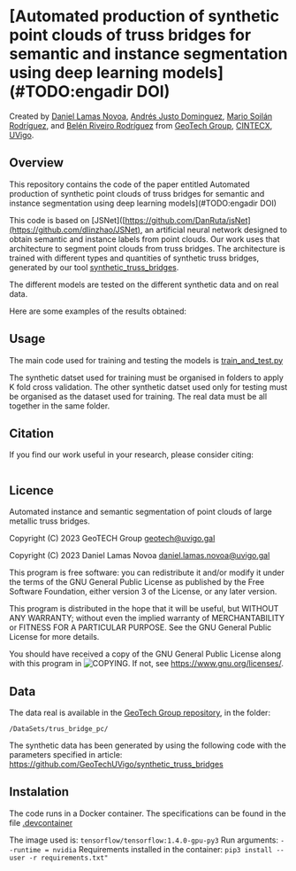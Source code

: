 # [Automated production of synthetic point clouds of truss bridges for semantic and instance segmentation using deep learning models](#TODO:engadir DOI)

Created by [Daniel Lamas Novoa](https://orcid.org/0000-0001-7275-183X), [Andrés Justo Dominguez](https://orcid.org/0000-0003-2072-4076), [Mario Soilán Rodríguez](https://orcid.org/0000-0001-6545-2225), and [Belén Riveiro Rodríguez](https://orcid.org/0000-0002-1497-4370) from [GeoTech Group](https://geotech.webs.uvigo.es/en/), [CINTECX](http://cintecx.uvigo.es/gl/), [UVigo](https://www.uvigo.gal/).

## Overview
This repository contains the code of the paper entitled Automated production of synthetic point clouds of truss bridges for semantic and instance segmentation using deep learning models](#TODO:engadir DOI)

This code is based on [JSNet]([https://github.com/DanRuta/jsNet](https://github.com/dlinzhao/JSNet), an artificial neural network designed to obtain semantic and instance labels from point clouds. Our work uses that architecture to segment point clouds from truss bridges. The architecture is trained with different types and quantities of synthetic truss bridges, generated by our tool [synthetic_truss_bridges](https://github.com/GeoTechUVigo/synthetic_truss_bridges).

The different models are tested on the different synthetic data and on real data.

Here are some examples of the results obtained:

## Usage
The main code used for training and testing the models is [train_and_test.py](https://github.com/GeoTechUVigo/truss_bridge_pc_segmentation_dl/blob/main/models/JISS/train_and_test.py)

The synthetic datset used for training must be organised in folders to apply K fold cross validation.
The other synthetic datset used only for testing must be organised as the dataset used for training.
The real data must be all together in the same folder.

## Citation
If you find our work useful in your research, please consider citing:
```

```

## Licence
Automated instance and semantic segmentation of point clouds of large metallic truss bridges.

Copyright (C) 2023 GeoTECH Group <geotech@uvigo.gal>

Copyright (C) 2023 Daniel Lamas Novoa <daniel.lamas.novoa@uvigo.gal>

This program is free software: you can redistribute it and/or modify it under the terms of the GNU General Public License as published by the Free Software Foundation, either version 3 of the License, or any later version.

This program is distributed in the hope that it will be useful, but WITHOUT ANY WARRANTY; without even the implied warranty of MERCHANTABILITY or FITNESS FOR A PARTICULAR PURPOSE. See the GNU General Public License for more details.

You should have received a copy of the GNU General Public License along with this program in ![COPYING](https://github.com/GeoTechUVigo/truss_bridge_pc_segmentation_dl/blob/main/COPYING). If not, see <https://www.gnu.org/licenses/>.


## Data
The data real is available in the [GeoTech Group repository](https://universidadevigo-my.sharepoint.com/:f:/g/personal/geotech_uvigo_gal/EoT3-ehKcexOs0yT2zS_LpABNX2Y-rswZvqBOB5cAgtt0Q), in the folder:

```
/DataSets/trus_bridge_pc/
```

The synthetic data has been generated by using the following code with the parameters specified in article: https://github.com/GeoTechUVigo/synthetic_truss_bridges

## Instalation
The code runs in a Docker container. The specifications can be found in the file [.devcontainer](https://github.com/GeoTechUVigo/truss_bridge_pc_segmentation_dl/blob/main/.devcontainer/devcontainer.json)

The image used is: ```tensorflow/tensorflow:1.4.0-gpu-py3```
Run arguments: ```--runtime = nvidia```
Requirements installed in the container: ```pip3 install --user -r requirements.txt"```
